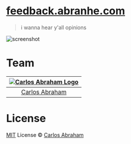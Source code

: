 # [feedback.abranhe.com](https://feedback.abranhe.com)

> i wanna hear y'all opinions

![screenshot](https://cdn.abranhe.com/projects/feedback/screenshot.png)

# Team

|[![Carlos Abraham Logo](https://avatars3.githubusercontent.com/u/21347264?s=50)](https://abranhe.com)|
| :-: |
| [Carlos Abraham](https://github.com/abranhe) |

# License

[MIT](https://github.com/abranhe/feedback/blob/master/license) License © [Carlos Abraham](https://github.com/abranhe/)
